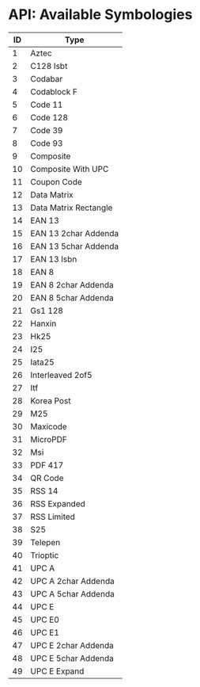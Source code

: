 <a name="head"></a><h1>API: Available Symbologies</h1>

| ID | Type |
| -- | ---- |
| 1 | Aztec |
| 2 | C128 Isbt |
| 3 | Codabar | 
| 4 | Codablock F | 
| 5 | Code 11 | 
| 6 | Code 128 |
| 7 | Code 39 |
| 8 | Code 93 |
| 9 | Composite |
| 10 | Composite With UPC |
| 11 | Coupon Code |
| 12 | Data Matrix |
| 13 | Data Matrix Rectangle |
| 14 | EAN 13 |
| 15 | EAN 13 2char Addenda |
| 16 | EAN 13 5char Addenda |
| 17 | EAN 13 Isbn |
| 18 | EAN 8 |
| 19 | EAN 8 2char Addenda |
| 20 | EAN 8 5char Addenda |
| 21 | Gs1 128 |
| 22 | Hanxin |
| 23 | Hk25 |
| 24 | I25 |
| 25 | Iata25 |
| 26 | Interleaved 2of5 |
| 27 | Itf |
| 28 | Korea Post |
| 29 | M25 | 
| 30 | Maxicode |
| 31 | MicroPDF |
| 32 | Msi |
| 33 | PDF 417 |
| 34 | QR Code |
| 35 | RSS 14 |
| 36 | RSS Expanded |
| 37 | RSS Limited |
| 38 | S25 |
| 39 | Telepen |
| 40 | Trioptic |
| 41 | UPC A |
| 42 | UPC A 2char Addenda |
| 43 | UPC A 5char Addenda |
| 44 | UPC E |
| 45 | UPC E0 |
| 46 | UPC E1 |
| 47 | UPC E 2char Addenda |
| 48 | UPC E 5char Addenda |
| 49 | UPC E Expand |
